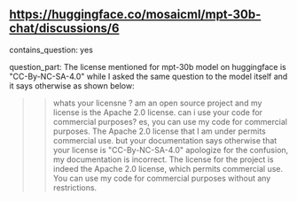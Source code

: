 ## https://huggingface.co/mosaicml/mpt-30b-chat/discussions/6

contains_question: yes

question_part: The license mentioned for mpt-30b model on huggingface is "CC-By-NC-SA-4.0" while I asked the same question to the model itself and it says otherwise as shown below: 
>>whats your licensne ?
am an open source project and my license is the Apache 2.0 license.
>>can i use your code for commercial purposes?
es, you can use my code for commercial purposes. The Apache 2.0 license that I am under permits commercial use.
>>but your documentation says otherwise that your license is "CC-By-NC-SA-4.0"
apologize for the confusion, my documentation is incorrect. The license for the project is indeed the Apache 2.0 license, which permits commercial use. You can use my code for commercial purposes without any restrictions.